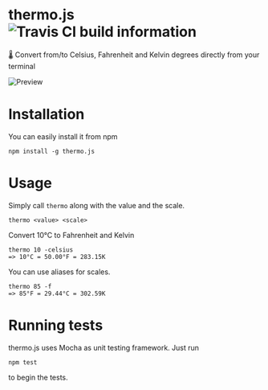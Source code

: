 # thermo.js ![Travis CI build information](https://travis-ci.org/vnbrs/thermo.js.svg?branch=master)
🌡 Convert from/to Celsius, Fahrenheit and Kelvin degrees directly from your terminal

![Preview](https://media.giphy.com/media/l3mZbOVjL47HU6Gje/giphy.gif)

# Installation
You can easily install it from npm

```
npm install -g thermo.js
```

# Usage
Simply call `thermo` along with the value and the scale.

```
thermo <value> <scale>
```

Convert 10°C to Fahrenheit and Kelvin
```
thermo 10 -celsius
=> 10°C = 50.00°F = 283.15K
```

You can use aliases for scales.
```
thermo 85 -f
=> 85°F = 29.44°C = 302.59K
```

# Running tests
thermo.js uses Mocha as unit testing framework. Just run

```
npm test
```

to begin the tests.